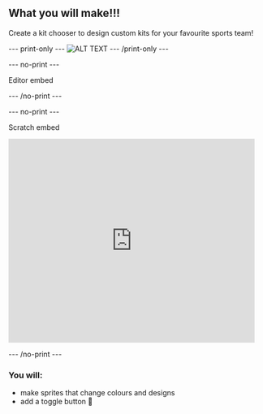 ## What you will make!!!

Create a kit chooser to design custom kits for your favourite sports team! 

--- print-only ---
![ALT TEXT](images/IMAGE.png)
--- /print-only ---

--- no-print ---

Editor embed 

--- /no-print ---

--- no-print ---

Scratch embed
<div class="scratch-preview">
 <iframe allowtransparency="true" width="485" height="402" src="https://scratch.mit.edu/projects/1184134438?autostart=false" frameborder="0"></iframe>
</div>

--- /no-print ---

### You will:
- make sprites that change colours and designs
- add a toggle button 🔘  
